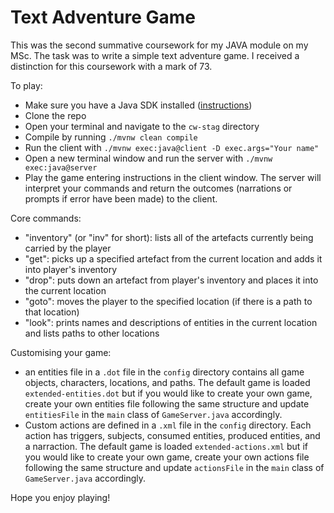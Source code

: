 # Text Adventure Game

This was the second summative coursework for my JAVA module on my MSc. The task was to write a simple text adventure game. I received a distinction for this coursework with a mark of 73.

To play:
* Make sure you have a Java SDK installed ([instructions](https://www.golinuxcloud.com/install-java-linux-windows-mac/))
* Clone the repo
* Open your terminal and navigate to the `cw-stag` directory
* Compile by running `./mvnw clean compile`
* Run the client with `./mvnw exec:java@client -D exec.args="Your name"`
* Open a new terminal window and run the server with `./mvnw exec:java@server`
* Play the game entering instructions in the client window. The server will interpret your commands and return the outcomes (narrations or prompts if error have been made) to the client.

Core commands:
- "inventory" (or "inv" for short): lists all of the artefacts currently being carried by the player
- "get": picks up a specified artefact from the current location and adds it into player's inventory
- "drop": puts down an artefact from player's inventory and places it into the current location
- "goto": moves the player to the specified location (if there is a path to that location)
- "look": prints names and descriptions of entities in the current location and lists paths to other locations

Customising your game:
- an entities file in a `.dot` file in the `config` directory contains all game objects, characters, locations, and paths. The default game is loaded `extended-entities.dot` but if you would like to create your own game, create your own entities file following the same structure and update `entitiesFile` in the `main` class of `GameServer.java` accordingly.
- Custom actions are defined in a `.xml` file in the `config` directory. Each action has triggers, subjects, consumed entities, produced entities, and a narraction. The default game is loaded `extended-actions.xml` but if you would like to create your own game, create your own actions file following the same structure and update `actionsFile` in the `main` class of `GameServer.java` accordingly.

Hope you enjoy playing!
